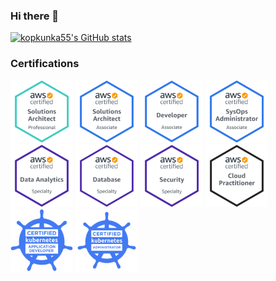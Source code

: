 ### Hi there 👋

[![kopkunka55's GitHub stats](https://github-readme-stats.vercel.app/api?username=kopkunka55)](https://github.com/anuraghazra/github-readme-stats)

### Certifications

<img src="certifications/aws-certified-solutions-architect-professional.png" width="100" height="100">
<img src="certifications/aws-certified-solutions-architect-associate.png" width="100" height="100">
<img src="certifications/aws-certified-developer-associate.png" width="100" height="100">
<img src="certifications/aws-certified-sysops-administrator-associate.png" width="100" height="100">
<img src="certifications/aws-certified-data-analytics-specialty.png" width="100" height="100">
<img src="certifications/aws-certified-database-specialty.png" width="100" height="100">
<img src="certifications/aws-certified-security-specialty.png" width="100" height="100">
<img src="certifications/aws-certified-cloud-practitioner.png" width="100" height="100">
<img src="certifications/ckad-certified-kubernetes-application-developer.png" width="100" height="100">
<img src="certifications/cka-certified-kubernetes-administrator.png" width="100" height="100">
<!--
**kopkunka55/kopkunka55** is a ✨ _special_ ✨ repository because its `README.md` (this file) appears on your GitHub profile.

Here are some ideas to get you started:

- 🔭 I’m currently working on ...
- 🌱 I’m currently learning ...
- 👯 I’m looking to collaborate on ...
- 🤔 I’m looking for help with ...
- 💬 Ask me about ...
- 📫 How to reach me: ...
- 😄 Pronouns: ...
- ⚡ Fun fact: ...
-->
